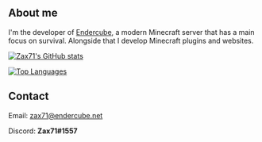 ## About me
I'm the developer of [Endercube](https://endercube.net), a modern Minecraft server that has a main focus on survival.
Alongside that I develop Minecraft plugins and websites.

[![Zax71's GitHub stats](https://github-readme-stats.vercel.app/api?username=zax71&show_icons=true&theme=dracula&border_color=ff6e96&include_all_commits=true)](https://github.com/anuraghazra/github-readme-stats)

[![Top Languages](https://github-readme-stats.vercel.app/api/top-langs/?username=zax71&layout=compact&theme=dracula&border_color=ff6e96)](https://github.com/anuraghazra/github-readme-stats)

## Contact

Email: [zax71@endercube.net](mailto:zax71@endercube.net)

Discord: **Zax71#1557**
<!--
**zax71/zax71** is a ✨ _special_ ✨ repository because its `README.md` (this file) appears on your GitHub profile.

Here are some ideas to get you started:

- 🔭 I’m currently working on ...
- 🌱 I’m currently learning ...
- 👯 I’m looking to collaborate on ...
- 🤔 I’m looking for help with ...
- 💬 Ask me about ...
- 📫 How to reach me: ...
- 😄 Pronouns: ...
- ⚡ Fun fact: ...
-->
